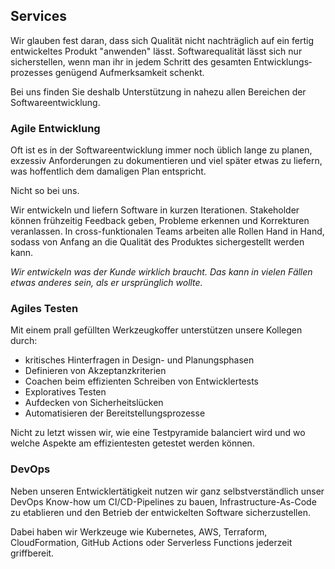 ## Services

Wir glauben fest daran, dass sich Qualität nicht nachträglich auf ein fertig
entwickeltes Produkt "anwenden" lässt. Software&shy;qualität lässt sich nur
sicher&shy;stellen, wenn man ihr in jedem Schritt des gesamten
Entwicklungs&shy;prozesses genügend Aufmerksamkeit schenkt.

Bei uns finden Sie deshalb Unterstützung in nahezu allen Bereichen der
Software&shy;entwicklung.

### Agile Entwicklung

Oft ist es in der Software&shy;entwicklung immer noch üblich lange zu planen,
exzessiv Anforderungen zu doku&shy;mentieren und viel später etwas zu liefern, was
hoffentlich dem damaligen Plan entspricht.

Nicht so bei uns.

Wir entwickeln und liefern Software in kurzen Iterationen. Stakeholder können
frühzeitig Feedback geben, Probleme erkennen und Korrekturen veranlassen. In
cross-funktionalen Teams arbeiten alle Rollen Hand in Hand, sodass von Anfang an
die Qualität des Produktes sicher&shy;gestellt werden kann.

_Wir entwickeln was der Kunde wirklich braucht. Das kann in vielen Fällen etwas
anderes sein, als er ursprünglich wollte._

### Agiles Testen

Mit einem prall gefüllten Werkzeugkoffer unterstützen unsere Kollegen durch:

- kritisches Hinterfragen in Design- und Planungs&shy;phasen
- Definieren von Akzeptanz&shy;kriterien
- Coachen beim effizienten Schreiben von Entwickler&shy;tests
- Exploratives Testen
- Aufdecken von Sicherheits&shy;lücken
- Automatisieren der Bereitstellungs&shy;prozesse

Nicht zu letzt wissen wir, wie eine Test&shy;pyramide balanciert wird und wo welche
Aspekte am effizientesten getestet werden können.

### DevOps

Neben unseren Entwickler&shy;tätigkeit nutzen wir ganz selbst&shy;verständlich unser
DevOps Know-how um CI/CD-Pipelines zu bauen, Infra&shy;structure-As-Code zu
etablieren und den Betrieb der entwickelten Software sicherzustellen.

Dabei haben wir Werkzeuge wie Kubernetes, AWS, Terraform, CloudFormation,
GitHub Actions oder Serverless Functions jederzeit griffbereit.

